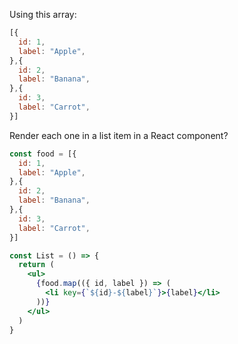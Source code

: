 Using this array:

```js
[{
  id: 1,
  label: "Apple",
},{
  id: 2,
  label: "Banana",
},{
  id: 3,
  label: "Carrot",
}]
```

Render each one in a list item in a React component?

```jsx
const food = [{
  id: 1,
  label: "Apple",
},{
  id: 2,
  label: "Banana",
},{
  id: 3,
  label: "Carrot",
}]

const List = () => {
  return (
    <ul>
      {food.map(({ id, label }) => (
        <li key={`${id}-${label}`}>{label}</li>
      ))}
    </ul>
  )
}
```

